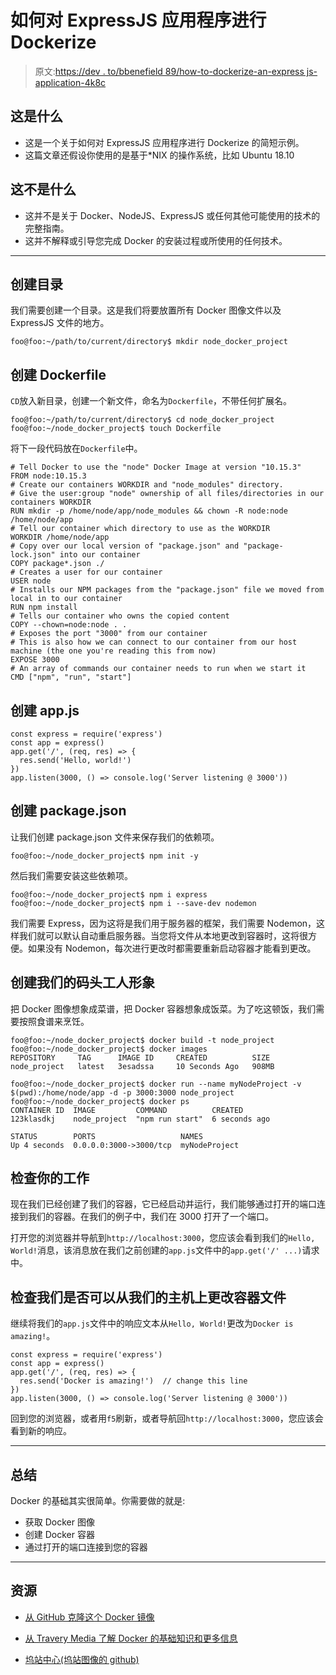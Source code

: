 # 如何对 ExpressJS 应用程序进行 Dockerize

> 原文:[https://dev . to/bbenefield 89/how-to-dockerize-an-express js-application-4k8c](https://dev.to/bbenefield89/how-to-dockerize-an-expressjs-application-4k8c)

## [](#what-this%C2%A0is)这是什么

*   这是一个关于如何对 ExpressJS 应用程序进行 Dockerize 的简短示例。
*   这篇文章还假设你使用的是基于*NIX 的操作系统，比如 Ubuntu 18.10

## [](#what-this-is%C2%A0not)这不是什么

*   这并不是关于 Docker、NodeJS、ExpressJS 或任何其他可能使用的技术的完整指南。
*   这并不解释或引导您完成 Docker 的安装过程或所使用的任何技术。

* * *

## [](#create-directory)创建目录

我们需要创建一个目录。这是我们将要放置所有 Docker 图像文件以及 ExpressJS 文件的地方。

```
foo@foo:~/path/to/current/directory$ mkdir node_docker_project 
```

## [](#create-dockerfile)创建 Dockerfile

`CD`放入新目录，创建一个新文件，命名为`Dockerfile`，不带任何扩展名。

```
foo@foo:~/path/to/current/directory$ cd node_docker_project
foo@foo:~/node_docker_project$ touch Dockerfile 
```

将下一段代码放在`Dockerfile`中。

```
# Tell Docker to use the "node" Docker Image at version "10.15.3"
FROM node:10.15.3
# Create our containers WORKDIR and "node_modules" directory.
# Give the user:group "node" ownership of all files/directories in our containers WORKDIR
RUN mkdir -p /home/node/app/node_modules && chown -R node:node /home/node/app
# Tell our container which directory to use as the WORKDIR
WORKDIR /home/node/app
# Copy over our local version of "package.json" and "package-lock.json" into our container
COPY package*.json ./
# Creates a user for our container
USER node
# Installs our NPM packages from the "package.json" file we moved from local in to our container
RUN npm install
# Tells our container who owns the copied content
COPY --chown=node:node . .
# Exposes the port "3000" from our container
# This is also how we can connect to our container from our host machine (the one you're reading this from now)
EXPOSE 3000
# An array of commands our container needs to run when we start it
CMD ["npm", "run", "start"] 
```

## [](#create-appjs)创建 app.js

```
const express = require('express')
const app = express()
app.get('/', (req, res) => {
  res.send('Hello, world!')
})
app.listen(3000, () => console.log('Server listening @ 3000')) 
```

## [](#create-packagejson)创建 package.json

让我们创建 package.json 文件来保存我们的依赖项。

```
foo@foo:~/node_docker_project$ npm init -y 
```

然后我们需要安装这些依赖项。

```
foo@foo:~/node_docker_project$ npm i express
foo@foo:~/node_docker_project$ npm i --save-dev nodemon 
```

我们需要 Express，因为这将是我们用于服务器的框架，我们需要 Nodemon，这样我们就可以默认自动重启服务器。当您将文件从本地更改到容器时，这将很方便。如果没有 Nodemon，每次进行更改时都需要重新启动容器才能看到更改。

## [](#create-our-docker-image)创建我们的码头工人形象

把 Docker 图像想象成菜谱，把 Docker 容器想象成饭菜。为了吃这顿饭，我们需要按照食谱来烹饪。

```
foo@foo:~/node_docker_project$ docker build -t node_project
foo@foo:~/node_docker_project$ docker images
REPOSITORY     TAG      IMAGE ID     CREATED          SIZE
node_project   latest   3esadssa     10 Seconds Ago   908MB

foo@foo:~/node_docker_project$ docker run --name myNodeProject -v $(pwd):/home/node/app -d -p 3000:3000 node_project
foo@foo:~/node_docker_project$ docker ps
CONTAINER ID  IMAGE         COMMAND          CREATED
123klasdkj    node_project  "npm run start"  6 seconds ago

STATUS        PORTS                   NAMES
Up 4 seconds  0.0.0.0:3000->3000/tcp  myNodeProject 
```

## [](#check-your-work)检查你的工作

现在我们已经创建了我们的容器，它已经启动并运行，我们能够通过打开的端口连接到我们的容器。在我们的例子中，我们在 3000 打开了一个端口。

打开您的浏览器并导航到`http://localhost:3000`，您应该会看到我们的`Hello, World!`消息，该消息放在我们之前创建的`app.js`文件中的`app.get('/' ...)`请求中。

## [](#check-that-we-can-change-the-container-files-from-our-host-machine)检查我们是否可以从我们的主机上更改容器文件

继续将我们的`app.js`文件中的响应文本从`Hello, World!`更改为`Docker is amazing!`。

```
const express = require('express')
const app = express()
app.get('/', (req, res) => {
  res.send('Docker is amazing!')  // change this line
})
app.listen(3000, () => console.log('Server listening @ 3000')) 
```

回到您的浏览器，或者用`f5`刷新，或者导航回`http://localhost:3000`，您应该会看到新的响应。

* * *

## [](#summary)总结

Docker 的基础其实很简单。你需要做的就是:

*   获取 Docker 图像
*   创建 Docker 容器
*   通过打开的端口连接到您的容器

* * *

## [](#resources)资源

*   [从 GitHub 克隆这个 Docker 镜像](https://github.com/bbenefield89/DockerizedExpress)

*   [从 Travery Media 了解 Docker 的基础知识和更多信息](https://www.youtube.com/watch?v=Kyx2PsuwomE)

*   [坞站中心(坞站图像的 github)](https://hub.docker.com/)